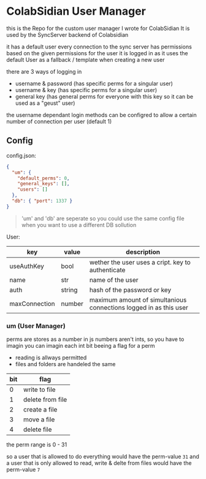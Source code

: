 # ColabSidian User Manager

this is the Repo for the custom user manager I wrote for ColabSidian
It is used by the SyncServer backend of Colabsidian

it has a default user
every connection to the sync server has permissions based on the given permissions for the user it is logged in as
it uses the default User as a fallback / template when creating a new user

there are 3 ways of logging in

- username & password (has specific perms for a singular user) <!--? only one connection by each user???? -->
- username & key (has specific perms for a singular user) <!--? sha256/RSA??? -->
- general key (has general perms for everyone with this key so it can be used as a "geust" user) <!--? simple pass-phrase possible??? -->

the username dependant login methods can be configred to allow a certain number of connection per user (default 1)

## Config

config.json:

```json
{
  "um": {
    "default_perms": 0,
    "general_keys": [],
    "users": []
  },
  "db": { "port": 1337 }
}
```

> 'um' and 'db' are seperate
> so you could use the same config file
> when you want to use a different DB sollution

User:

| key           | value  | description                                                       |
| ------------- | ------ | ----------------------------------------------------------------- |
| useAuthKey    | bool   | wether the user uses a cript. key to authenticate                 |
| name          | str    | name of the user                                                  |
| auth          | string | hash of the password or key                                       |
| maxConnection | number | maximum amount of simultanious connections logged in as this user |

### um (User Manager)

perms are stores as a number <!--TODO maybe add more perm options-->
in js numbers aren't ints, so you have to imagin
you can imagin each int bit beeing a flag for a perm

- reading is allways permitted
- files and folders are handeled the same

| bit | flag             |
| --- | ---------------- |
| 0   | write to file    |
| 1   | delete from file |
| 2   | create a file    |
| 3   | move a file      |
| 4   | delete file      |

the perm range is 0 - 31

so a user that is allowed to do everything would have the perm-value `31`
and a user that is only allowed to read, write & delte from files would have the perm-value `7`


